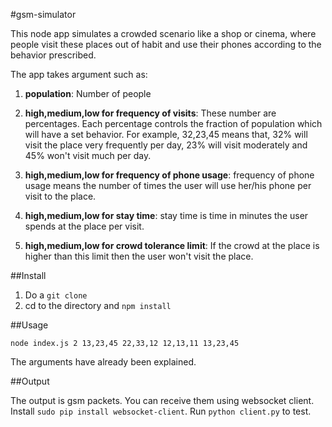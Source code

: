 #gsm-simulator

This node app simulates a crowded scenario like a shop or cinema, where people
visit these places out of habit and use their phones according to the behavior
prescribed.

The app takes argument such as:

1. **population**: Number of people

2. **high,medium,low for frequency of visits**: These number are percentages. Each percentage
controls the fraction of population which will have a set behavior. For example, 32,23,45 means
that, 32% will visit the place very frequently per day, 23% will visit moderately and 45% won't visit much per day.

3. **high,medium,low for frequency of phone usage**: frequency of phone usage means the number of times the
user will use her/his phone per visit to the place.

4. **high,medium,low for stay time**: stay time is time in minutes the user spends at the place per visit.

5. **high,medium,low for crowd tolerance limit**: If the crowd at the place is higher than this limit then the user won't
visit the place.

##Install

1. Do a `git clone`
2. cd to the directory and `npm install`

##Usage

`node index.js 2 13,23,45 22,33,12 12,13,11 13,23,45`

The arguments have already been explained.

##Output

The output is gsm packets. You can receive them using websocket client.
Install `sudo pip install websocket-client`.
Run `python client.py` to test.
